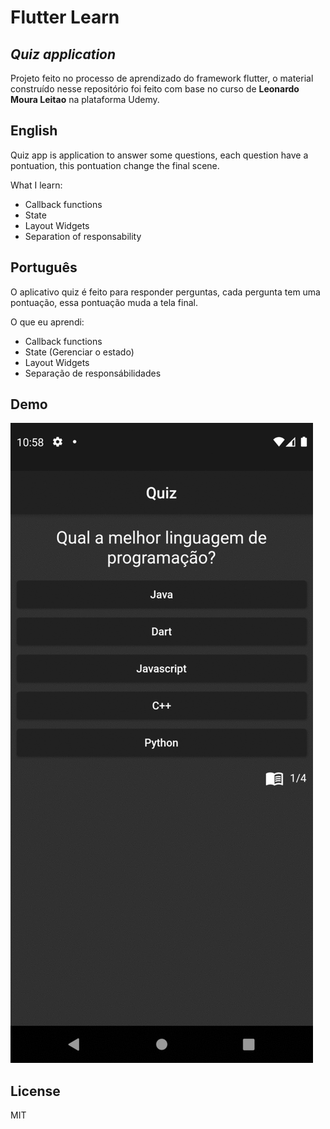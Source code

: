 # Flutter Learn
## _Quiz application_

Projeto feito no processo de aprendizado do framework flutter, o material construído
nesse repositório foi feito com base no curso de **Leonardo Moura Leitao** na plataforma Udemy.

## English

Quiz app is application to answer some questions, each question have a pontuation,
this pontuation change the final scene.

What I learn:
- Callback functions
- State
- Layout Widgets
- Separation of responsability

## Português

O aplicativo quiz é feito para responder perguntas, cada pergunta tem uma pontuação,
essa pontuação muda a tela final.

O que eu aprendi:
- Callback functions
- State (Gerenciar o estado)
- Layout Widgets
- Separação de responsábilidades

## Demo

![Application](presentation_resources/application.gif?s=200)

## License

MIT
